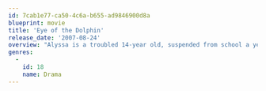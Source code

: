 ```yaml
---
id: 7cab1e77-ca50-4c6a-b655-ad9846900d8a
blueprint: movie
title: 'Eye of the Dolphin'
release_date: '2007-08-24'
overview: "Alyssa is a troubled 14-year old, suspended from school a year after her mother has drowned. Her grandmother Lucy, at wit's end, decides to take Alyssa to her father, James, whom Alyssa thought was dead for years. He studies dolphin communication at Smith's Point, on the Grand Bahama Island. James has not known of Alyssa's existence and is clueless about parenthood. The women arrive at the same time that James may lose his research operation to a tourist attraction. Father, daughter, dolphins, and town are on a collision course. Alyssa and James get encouragement from James's girlfriend and her father. It's the dolphins who can teach, and Alyssa who discovers how to listen."
genres:
  -
    id: 18
    name: Drama
---
```

